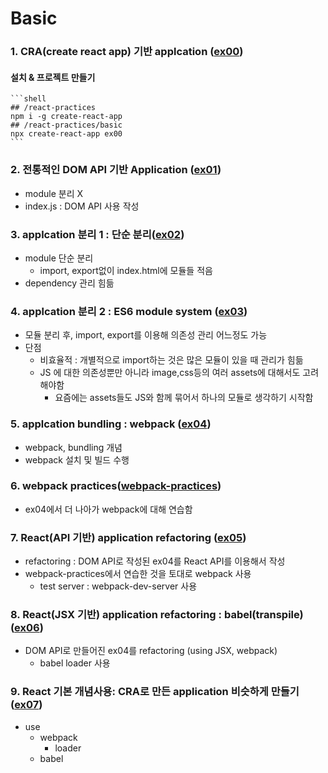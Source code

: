 # Basic

### 1. CRA(create react app) 기반 applcation ([ex00](ex00))

#### 설치 & 프로젝트 만들기
    ```shell
    ## /react-practices
    npm i -g create-react-app
    ## /react-practices/basic
    npx create-react-app ex00
    ```

### 2. 전통적인 DOM API 기반 Application ([ex01](ex01))

* module 분리 X
* index.js : DOM API 사용 작성

### 3. applcation 분리 1 : 단순 분리([ex02](ex02))

* module 단순 분리 
    * import, export없이 index.html에 모듈들 적음
* dependency 관리 힘듦

### 4. applcation 분리 2 : ES6 module system ([ex03](ex03))

* 모듈 분리 후, import, export를 이용해 의존성 관리 어느정도 가능
* 단점
    * 비효율적 : 개별적으로 import하는 것은 많은 모듈이 있을 때 관리가 힘듦
    * JS 에 대한 의존성뿐만 아니라 image,css등의 여러 assets에 대해서도 고려해야함
        * 요즘에는 assets들도 JS와 함께 묶어서 하나의 모듈로 생각하기 시작함

### 5. applcation bundling : webpack ([ex04](ex04))

* webpack, bundling 개념
* webpack 설치 및 빌드 수행

### 6. webpack practices([webpack-practices](webpack-practices))

* ex04에서 더 나아가 webpack에 대해 연습함

### 7. React(API 기반) application refactoring ([ex05](ex05))

* refactoring : DOM API로 작성된 ex04를 React API를 이용해서 작성
* webpack-practices에서 연습한 것을 토대로 webpack 사용
    * test server : webpack-dev-server 사용

### 8. React(JSX 기반) application refactoring : babel(transpile) ([ex06](ex06))

* DOM API로 만들어진 ex04를 refactoring (using JSX, webpack)
    * babel loader 사용

### 9. React 기본 개념사용: CRA로 만든 application 비슷하게 만들기 ([ex07](ex07))

* use
    * webpack
        * loader
    * babel